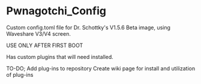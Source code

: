 # Pwnagotchi_Config
Custom config.toml file for Dr. Schottky's V1.5.6 Beta image, using Waveshare V3/V4 screen.

USE ONLY AFTER FIRST BOOT

Has custom plugins that will need installed.

TO-DO;
  Add plug-ins to repository
  Create wiki page for install and utilization of plug-ins
  
